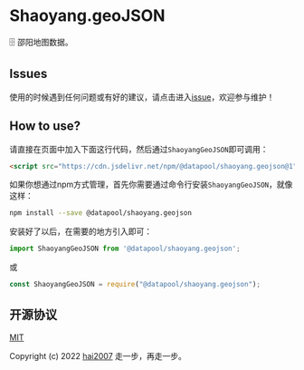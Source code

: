 # Shaoyang.geoJSON
🗄️ 邵阳地图数据。

## Issues
使用的时候遇到任何问题或有好的建议，请点击进入[issue](https://github.com/hai2007/datapool/issues)，欢迎参与维护！

## How to use?

请直接在页面中加入下面这行代码，然后通过```ShaoyangGeoJSON```即可调用：

```html
<script src="https://cdn.jsdelivr.net/npm/@datapool/shaoyang.geojson@1"></script>
```

如果你想通过npm方式管理，首先你需要通过命令行安装``````ShaoyangGeoJSON``````，就像这样：

```bash
npm install --save @datapool/shaoyang.geojson
```

安装好了以后，在需要的地方引入即可：

```js
import ShaoyangGeoJSON from '@datapool/shaoyang.geojson';
```

或

```js
const ShaoyangGeoJSON = require("@datapool/shaoyang.geojson");
```

开源协议
---------------------------------------
[MIT](https://github.com/hai2007/datapool/blob/master/LICENSE)

Copyright (c) 2022 [hai2007](https://hai2007.gitee.io/sweethome/) 走一步，再走一步。

